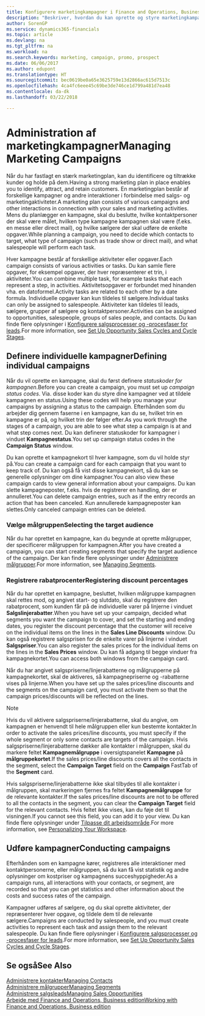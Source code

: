 ```yaml
---
title: Konfigurere marketingkampagner i Finance and Operations, Business edition | Microsoft Docs
description: "Beskriver, hvordan du kan oprette og styre marketingkampagner i Finance and Operations, Business edition som en hjælp til at identificere og tiltrække potentielle kunder og bibeholde kunder."
author: SorenGP
ms.service: dynamics365-financials
ms.topic: article
ms.devlang: na
ms.tgt_pltfrm: na
ms.workload: na
ms.search.keywords: marketing, campaign, promo, prospect
ms.date: 06/06/2017
ms.author: edupont
ms.translationtype: HT
ms.sourcegitcommit: bec0619be0a65e3625759e13d2866ac615d7513c
ms.openlocfilehash: 4ca4fc6eee45c69be3de746ce1d799a481d7ea48
ms.contentlocale: da-dk
ms.lasthandoff: 03/22/2018

---
```

# <a name="managing-marketing-campaigns"></a><span data-ttu-id="ed978-103">Administration af marketingkampagner</span><span class="sxs-lookup"><span data-stu-id="ed978-103">Managing Marketing Campaigns</span></span>
<span data-ttu-id="ed978-104">Når du har fastlagt en stærk marketingplan, kan du identificere og tiltrække kunder og holde på dem.</span><span class="sxs-lookup"><span data-stu-id="ed978-104">Having a strong marketing plan in place enables you to identify, attract, and retain customers.</span></span> <span data-ttu-id="ed978-105">En marketingplan består af forskellige kampagner og andre interaktioner i forbindelse med salgs- og marketingaktiviteter.</span><span class="sxs-lookup"><span data-stu-id="ed978-105">A marketing plan consists of various campaigns and other interactions in connection with your sales and marketing activities.</span></span> <span data-ttu-id="ed978-106">Mens du planlægger en kampagne, skal du beslutte, hvilke kontaktpersoner der skal være målet, hvilken type kampagne kampagnen skal være (f.eks. en messe eller direct mail), og hvilke sælgere der skal udføre de enkelte opgaver.</span><span class="sxs-lookup"><span data-stu-id="ed978-106">While planning a campaign, you need to decide which contacts to target, what type of campaign (such as trade show or direct mail), and what salespeople will perform each task.</span></span>

<span data-ttu-id="ed978-107">Hver kampagne består af forskellige aktiviteter eller opgaver.</span><span class="sxs-lookup"><span data-stu-id="ed978-107">Each campaign consists of various activities or tasks.</span></span> <span data-ttu-id="ed978-108">Du kan samle flere opgaver, for eksempel opgaver, der hver repræsenterer et trin, i aktiviteter.</span><span class="sxs-lookup"><span data-stu-id="ed978-108">You can combine multiple task, for example tasks that each represent a step, in activities.</span></span> <span data-ttu-id="ed978-109">Aktivitetsopgaver er forbundet med hinanden vha. en datoformel.</span><span class="sxs-lookup"><span data-stu-id="ed978-109">Activity tasks are related to each other by a date formula.</span></span> <span data-ttu-id="ed978-110">Individuelle opgaver kan kun tildeles til sælgere.</span><span class="sxs-lookup"><span data-stu-id="ed978-110">Individual tasks can only be assigned to salespeople.</span></span> <span data-ttu-id="ed978-111">Aktiviteter kan tildeles til leads, sælgere, grupper af sælgere og kontaktpersoner.</span><span class="sxs-lookup"><span data-stu-id="ed978-111">Activities can be assigned to opportunities, salespeople, groups of sales people, and contacts.</span></span> <span data-ttu-id="ed978-112">Du kan finde flere oplysninger i [Konfigurere salgsprocesser og -procesfaser for leads](marketing-how-setup-opportunity-sales-cycles-stages.md).</span><span class="sxs-lookup"><span data-stu-id="ed978-112">For more information, see [Set Up Opportunity Sales Cycles and Cycle Stages](marketing-how-setup-opportunity-sales-cycles-stages.md).</span></span>

## <a name="defining-individual-campaigns"></a><span data-ttu-id="ed978-113">Definere individuelle kampagner</span><span class="sxs-lookup"><span data-stu-id="ed978-113">Defining individual campaigns</span></span>
<span data-ttu-id="ed978-114">Når du vil oprette en kampagne, skal du først definere *statuskoder for kampagnen*.</span><span class="sxs-lookup"><span data-stu-id="ed978-114">Before you can create a campaign, you must set up *campaign status codes*.</span></span> <span data-ttu-id="ed978-115">Via. disse koder kan du styre dine kampagner ved at tildele kampagnen en status.</span><span class="sxs-lookup"><span data-stu-id="ed978-115">Using these codes will help you manage your campaigns by assigning a status to the campaign.</span></span> <span data-ttu-id="ed978-116">Efterhånden som du arbejder dig gennem faserne i en kampagne, kan du se, hvilket trin en kampagne er på, og hvilket trin der følger efter.</span><span class="sxs-lookup"><span data-stu-id="ed978-116">As you work through the stages of a campaign, you are able to see what step a campaign is at and what step comes next.</span></span> <span data-ttu-id="ed978-117">Du kan definerer statuskoder for kampagner i vinduet **Kampagnestatus**.</span><span class="sxs-lookup"><span data-stu-id="ed978-117">You set up campaign status codes in the **Campaign Status** window.</span></span>

<span data-ttu-id="ed978-118">Du kan oprette et kampagnekort til hver kampagne, som du vil holde styr på.</span><span class="sxs-lookup"><span data-stu-id="ed978-118">You can create a campaign card for each campaign that you want to keep track of.</span></span> <span data-ttu-id="ed978-119">Du kan også få vist disse kampagnekort, så du kan se generelle oplysninger om dine kampagner.</span><span class="sxs-lookup"><span data-stu-id="ed978-119">You can also view these campaign cards to view general information about your campaigns.</span></span>
<span data-ttu-id="ed978-120">Du kan slette kampagneposter, f.eks. hvis de registrerer en handling, der er annulleret.</span><span class="sxs-lookup"><span data-stu-id="ed978-120">You can delete campaign entries, such as if the entry records an action that has been canceled.</span></span> <span data-ttu-id="ed978-121">Kun annullerede kampagneposter kan slettes.</span><span class="sxs-lookup"><span data-stu-id="ed978-121">Only canceled campaign entries can be deleted.</span></span>

### <a name="selecting-the-target-audience"></a><span data-ttu-id="ed978-122">Vælge målgruppen</span><span class="sxs-lookup"><span data-stu-id="ed978-122">Selecting the target audience</span></span>
<span data-ttu-id="ed978-123">Når du har oprettet en kampagne, kan du begynde at oprette målgrupper, der specificerer målgruppen for kampagnen.</span><span class="sxs-lookup"><span data-stu-id="ed978-123">After you have created a campaign, you can start creating segments that specify the target audience of the campaign.</span></span> <span data-ttu-id="ed978-124">Der kan finde flere oplysninger under [Administrere målgrupper](marketing-segments.md).</span><span class="sxs-lookup"><span data-stu-id="ed978-124">For more information, see [Managing Segments](marketing-segments.md).</span></span>

### <a name="registering-discount-percentages"></a><span data-ttu-id="ed978-125">Registrere rabatprocenter</span><span class="sxs-lookup"><span data-stu-id="ed978-125">Registering discount percentages</span></span>
<span data-ttu-id="ed978-126">Når du har oprettet en kampagne, besluttet, hvilken målgruppe kampagnen skal rettes mod, og angivet start- og slutdato, skal du registrere den rabatprocent, som kunden får på de individuelle varer på linjerne i vinduet **Salgslinjerabatter**.</span><span class="sxs-lookup"><span data-stu-id="ed978-126">When you have set up your campaign, decided what segments you want the campaign to cover, and set the starting and ending dates, you register the discount percentage that the customer will receive on the individual items on the lines in the **Sales Line Discounts** window.</span></span> <span data-ttu-id="ed978-127">Du kan også registrere salgsprisen for de enkelte varer på linjerne i vinduet **Salgspriser**.</span><span class="sxs-lookup"><span data-stu-id="ed978-127">You can also register the sales prices for the individual items on the lines in the **Sales Prices** window.</span></span> <span data-ttu-id="ed978-128">Du kan få adgang til begge vinduer fra kampagnekortet.</span><span class="sxs-lookup"><span data-stu-id="ed978-128">You can access both windows from the campaign card.</span></span>

 <span data-ttu-id="ed978-129">Når du har angivet salgspriserne/linjerabatterne og målgrupperne på kampagnekortet, skal de aktiveres, så kampagnepriserne og -rabatterne vises på linjerne.</span><span class="sxs-lookup"><span data-stu-id="ed978-129">When you have set up the sales prices/line discounts and the segments on the campaign card, you must activate them so that the campaign prices/discounts will be reflected on the lines.</span></span>

> [!NOTE]  
>   <span data-ttu-id="ed978-130">Hvis du vil aktivere salgspriserne/linjerabatterne, skal du angive, om kampagnen er henvendt til hele målgruppen eller kun bestemte kontakter.</span><span class="sxs-lookup"><span data-stu-id="ed978-130">In order to activate the sales prices/line discounts, you must specify if the whole segment or only some contacts are targets of the campaign.</span></span> <span data-ttu-id="ed978-131">Hvis salgspriserne/linjerabatterne dækker alle kontakter i målgruppen, skal du markere feltet **Kampagnemålgruppe** i oversigtspanelet **Kampagne** på **målgruppekortet**.</span><span class="sxs-lookup"><span data-stu-id="ed978-131">If the sales prices/line discounts covers all the contacts in the segment, select the **Campaign Target** field on the **Campaign** FastTab of the **Segment** card.</span></span>

<span data-ttu-id="ed978-132">Hvis salgspriserne/linjerabatterne ikke skal tilbydes til alle kontakter i målgruppen, skal markeringen fjernes fra feltet **Kampagnemålgruppe** for de relevante kontakter.</span><span class="sxs-lookup"><span data-stu-id="ed978-132">If the sales prices/line discounts are not to be offered to all the contacts in the segment, you can clear the **Campaign Target** field for the relevant contacts.</span></span> <span data-ttu-id="ed978-133">Hvis feltet ikke vises, kan du føje det til visningen.</span><span class="sxs-lookup"><span data-stu-id="ed978-133">If you cannot see this field, you can add it to your view.</span></span> <span data-ttu-id="ed978-134">Du kan finde flere oplysninger under [Tilpasse dit arbejdsområde](ui-personalization-user.md).</span><span class="sxs-lookup"><span data-stu-id="ed978-134">For more information, see [Personalizing Your Workspace](ui-personalization-user.md).</span></span>

## <a name="conducting-campaigns"></a><span data-ttu-id="ed978-135">Udføre kampagner</span><span class="sxs-lookup"><span data-stu-id="ed978-135">Conducting campaigns</span></span>
<span data-ttu-id="ed978-136">Efterhånden som en kampagne kører, registreres alle interaktioner med kontaktpersonerne, eller målgruppen, så du kan få vist statistik og andre oplysninger om kostpriser og kampagnens succeshyppigheder.</span><span class="sxs-lookup"><span data-stu-id="ed978-136">As a campaign runs, all interactions with your contacts, or segment, are recorded so that you can get statistics and other information about the costs and success rates of the campaign.</span></span>

<span data-ttu-id="ed978-137">Kampagner udføres af sælgere, og du skal oprette aktiviteter, der repræsenterer hver opgave, og tildele dem til de relevante sælgere.</span><span class="sxs-lookup"><span data-stu-id="ed978-137">Campaigns are conducted by salespeople, and you must create activities to represent each task and assign them to the relevant salespeople.</span></span> <span data-ttu-id="ed978-138">Du kan finde flere oplysninger i [Konfigurere salgsprocesser og -procesfaser for leads](marketing-how-setup-opportunity-sales-cycles-stages.md).</span><span class="sxs-lookup"><span data-stu-id="ed978-138">For more information, see [Set Up Opportunity Sales Cycles and Cycle Stages](marketing-how-setup-opportunity-sales-cycles-stages.md).</span></span>

## <a name="see-also"></a><span data-ttu-id="ed978-139">Se også</span><span class="sxs-lookup"><span data-stu-id="ed978-139">See Also</span></span>
[<span data-ttu-id="ed978-140">Administrere kontakter</span><span class="sxs-lookup"><span data-stu-id="ed978-140">Managing Contacts</span></span>](marketing-contacts.md)  
[<span data-ttu-id="ed978-141">Administrere målgrupper</span><span class="sxs-lookup"><span data-stu-id="ed978-141">Managing Segments</span></span>](marketing-segments.md)  
[<span data-ttu-id="ed978-142">Administrere salgsleads</span><span class="sxs-lookup"><span data-stu-id="ed978-142">Managing Sales Opportunities</span></span>](marketing-manage-sales-opportunities.md)  
[<span data-ttu-id="ed978-143">Arbejde med Finance and Operations, Business edition</span><span class="sxs-lookup"><span data-stu-id="ed978-143">Working with Finance and Operations, Business edition</span></span>](ui-work-product.md)  

